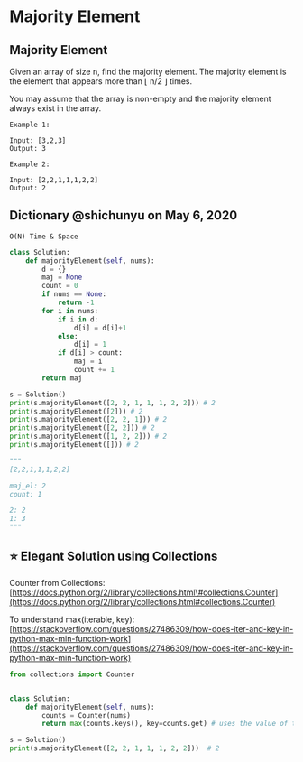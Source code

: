 # Majority Element

## Majority Element

Given an array of size n, find the majority element. The majority element is the element that appears more than ⌊ n/2 ⌋ times.

You may assume that the array is non-empty and the majority element always exist in the array.

```text
Example 1:

Input: [3,2,3]
Output: 3
```

```text
Example 2:

Input: [2,2,1,1,1,2,2]
Output: 2
```

## Dictionary @shichunyu on May 6, 2020

`O(N) Time & Space`

```python
class Solution:
    def majorityElement(self, nums):
        d = {}
        maj = None
        count = 0
        if nums == None:
            return -1
        for i in nums:
            if i in d:
                d[i] = d[i]+1
            else:
                d[i] = 1
            if d[i] > count:
                maj = i
                count += 1
        return maj

s = Solution()
print(s.majorityElement([2, 2, 1, 1, 1, 2, 2])) # 2
print(s.majorityElement([2])) # 2
print(s.majorityElement([2, 2, 1])) # 2
print(s.majorityElement([2, 2])) # 2
print(s.majorityElement([1, 2, 2])) # 2
print(s.majorityElement([])) # 2

"""
[2,2,1,1,1,2,2]

maj_el: 2
count: 1

2: 2
1: 3
"""
```

## ⭐️ Elegant Solution using Collections

Counter from Collections:[https://docs.python.org/2/library/collections.html\#collections.Counter](https://docs.python.org/2/library/collections.html#collections.Counter)

To understand max\(iterable, key\): [https://stackoverflow.com/questions/27486309/how-does-iter-and-key-in-python-max-min-function-work](https://stackoverflow.com/questions/27486309/how-does-iter-and-key-in-python-max-min-function-work)

```python
from collections import Counter


class Solution:
    def majorityElement(self, nums):
        counts = Counter(nums)
        return max(counts.keys(), key=counts.get) # uses the value of the count to compare, and returns the key with the highest count.

s = Solution()
print(s.majorityElement([2, 2, 1, 1, 1, 2, 2]))  # 2
```

